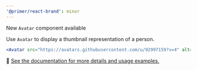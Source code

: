 ```yaml
---
'@primer/react-brand': minor
---
```


New `Avatar` component available

Use `Avatar` to display a thumbnail representation of a person.


  ```jsx
  <Avatar src="https://avatars.githubusercontent.com/u/92997159?v=4" alt="A random avatar picture" />
  ```

  :link: [See the documentation for more details and usage examples.](https://primer.style/brand/components/Avatar)

